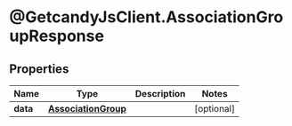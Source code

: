 # @GetcandyJsClient.AssociationGroupResponse

## Properties

Name | Type | Description | Notes
------------ | ------------- | ------------- | -------------
**data** | [**AssociationGroup**](AssociationGroup.md) |  | [optional] 


